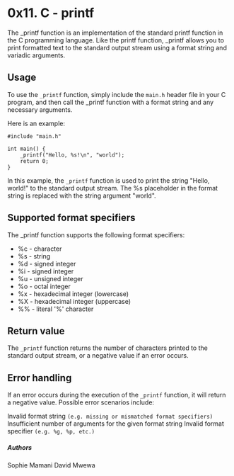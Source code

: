 
# 0x11. C - printf

The _printf function is an implementation of the standard printf function in the C programming language. Like the printf function, _printf allows you to print formatted text to the standard output stream using a format string and variadic arguments.


## Usage
To use the `_printf` function, simply include the `main.h` header file in your C program, and then call the _printf function with a format string and any necessary arguments.

Here is an example:
```
#include "main.h"

int main() {
    _printf("Hello, %s!\n", "world");
    return 0;
}

```
In this example, the `_printf` function is used to print the string "Hello, world!" to the standard output stream. The %s placeholder in the format string is replaced with the string argument "world".
## Supported format specifiers
The _printf function supports the following format specifiers:
- %c - character
- %s - string
- %d - signed integer
- %i - signed integer
- %u - unsigned integer
- %o - octal integer
- %x - hexadecimal integer (lowercase)
- %X - hexadecimal integer (uppercase)
- %% - literal '%' character


## Return value
The `_printf` function returns the number of characters printed to the standard output stream, or a negative value if an error occurs.
## Error handling
If an error occurs during the execution of the `_printf` function, it will return a negative value. Possible error scenarios include:

Invalid format string `(e.g. missing or mismatched format specifiers)`
Insufficient number of arguments for the given format string
Invalid format specifier `(e.g. %g, %p, etc.)`
##### Authors
Sophie Mamani
David Mwewa